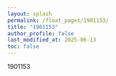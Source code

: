 ```yaml
---
layout: splash
permalink: /float_pages/1901153/
title: "1901153"
author_profile: false
last_modified_at: 2025-06-13
toc: false
---
```

 
1901153
